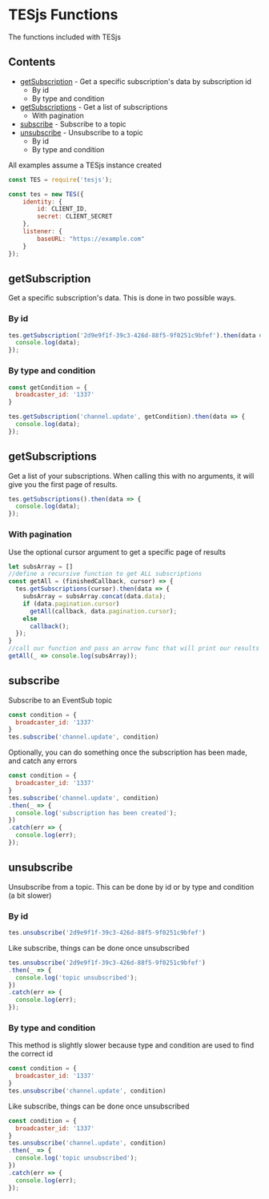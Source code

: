 # TESjs Functions
The functions included with TESjs

## Contents
- [getSubscription](#getsubscription) - Get a specific subscription's data by subscription id
  - By id
  - By type and condition
- [getSubscriptions](#getsubscriptions) - Get a list of subscriptions
  - With pagination
- [subscribe](#subscribe) - Subscribe to a topic
- [unsubscribe](#unsubscribe) - Unsubscribe to a topic
  - By id
  - By type and condition
  
All examples assume a TESjs instance created
```js
const TES = require('tesjs');

const tes = new TES({
    identity: {
        id: CLIENT_ID,
        secret: CLIENT_SECRET
    },
    listener: {
        baseURL: "https://example.com"
    }
});
```

## getSubscription
Get a specific subscription's data.  This is done in two possible ways.
### By id
```js
tes.getSubscription('2d9e9f1f-39c3-426d-88f5-9f0251c9bfef').then(data => {
  console.log(data);
});
```
### By type and condition
```js
const getCondition = {
  broadcaster_id: '1337'
}

tes.getSubscription('channel.update', getCondition).then(data => {
  console.log(data);
});
```

## getSubscriptions
Get a list of your subscriptions.  When calling this with no arguments, it will give you the first page of results.
```js
tes.getSubscriptions().then(data => {
  console.log(data);
});
```
### With pagination
Use the optional cursor argument to get a specific page of results
```js
let subsArray = []
//define a recursive function to get ALL subscriptions
const getAll = (finishedCallback, cursor) => {
  tes.getSubscriptions(cursor).then(data => {
    subsArray = subsArray.concat(data.data);
    if (data.pagination.cursor)
      getAll(callback, data.pagination.cursor);
    else
      callback();
  });
}
//call our function and pass an arrow func that will print our results
getAll(_ => console.log(subsArray));
```

## subscribe
Subscribe to an EventSub topic
```js
const condition = {
  broadcaster_id: '1337'
}
tes.subscribe('channel.update', condition)
```
Optionally, you can do something once the subscription has been made, and catch any errors
```js
const condition = {
  broadcaster_id: '1337'
}
tes.subscribe('channel.update', condition)
.then(_ => {
  console.log('subscription has been created');
})
.catch(err => {
  console.log(err);
});
```
## unsubscribe
Unsubscribe from a topic.  This can be done by id or by type and condition (a bit slower)
### By id
```js
tes.unsubscribe('2d9e9f1f-39c3-426d-88f5-9f0251c9bfef')
```
Like subscribe, things can be done once unsubscribed
```js
tes.unsubscribe('2d9e9f1f-39c3-426d-88f5-9f0251c9bfef')
.then(_ => {
  console.log('topic unsubscribed');
})
.catch(err => {
  console.log(err);
});
```
### By type and condition
This method is slightly slower because type and condition are used to find the correct id
```js
const condition = {
  broadcaster_id: '1337'
}
tes.unsubscribe('channel.update', condition)
```
Like subscribe, things can be done once unsubscribed
```js
const condition = {
  broadcaster_id: '1337'
}
tes.unsubscribe('channel.update', condition)
.then(_ => {
  console.log('topic unsubscribed');
})
.catch(err => {
  console.log(err);
});
```
